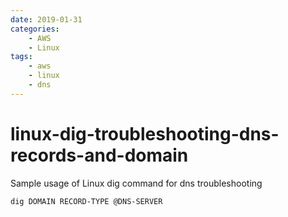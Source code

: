 ```yaml
---
date: 2019-01-31
categories:
    - AWS
    - Linux
tags:
    - aws
    - linux
    - dns
---
```


# linux-dig-troubleshooting-dns-records-and-domain

Sample usage of Linux dig command for dns troubleshooting

`dig DOMAIN RECORD-TYPE @DNS-SERVER`
